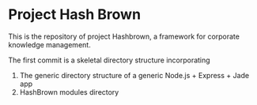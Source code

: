 Project Hash Brown
=========

This is the repository of project Hashbrown, a framework for corporate
knowledge management.

The first commit is a skeletal directory structure incorporating
1. The generic directory structure of a generic Node.js + Express + Jade app
2. HashBrown modules directory


